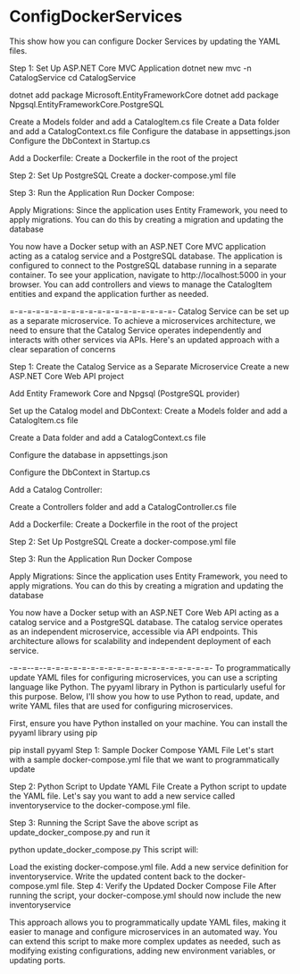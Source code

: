 # ConfigDockerServices
This show how you can configure Docker Services by updating the YAML files.

Step 1: Set Up ASP.NET Core MVC Application
dotnet new mvc -n CatalogService
cd CatalogService

dotnet add package Microsoft.EntityFrameworkCore
dotnet add package Npgsql.EntityFrameworkCore.PostgreSQL

Create a Models folder and add a CatalogItem.cs file
Create a Data folder and add a CatalogContext.cs file
Configure the database in appsettings.json
Configure the DbContext in Startup.cs

Add a Dockerfile:
Create a Dockerfile in the root of the project

Step 2: Set Up PostgreSQL
Create a docker-compose.yml file

Step 3: Run the Application
Run Docker Compose:

Apply Migrations:
Since the application uses Entity Framework, you need to apply migrations. You can do this by creating a migration and updating the database

You now have a Docker setup with an ASP.NET Core MVC application acting as a catalog service and a PostgreSQL database. The application is configured to connect to the PostgreSQL database running in a separate container.
To see your application, navigate to http://localhost:5000 in your browser. You can add controllers and views to manage the CatalogItem entities and expand the application further as needed.

=-=-=-=-=-=-=-=-=-=-=-=-=-=-=-=-=-=-=-
Catalog Service can be set up as a separate microservice. To achieve a microservices architecture, we need to ensure that the Catalog Service operates independently and interacts with other services via APIs. Here's an updated approach with a clear separation of concerns

Step 1: Create the Catalog Service as a Separate Microservice
Create a new ASP.NET Core Web API project

Add Entity Framework Core and Npgsql (PostgreSQL provider)

Set up the Catalog model and DbContext:
Create a Models folder and add a CatalogItem.cs file

Create a Data folder and add a CatalogContext.cs file

Configure the database in appsettings.json

Configure the DbContext in Startup.cs

Add a Catalog Controller:

Create a Controllers folder and add a CatalogController.cs file

Add a Dockerfile:
Create a Dockerfile in the root of the project

Step 2: Set Up PostgreSQL
Create a docker-compose.yml file

Step 3: Run the Application
Run Docker Compose

Apply Migrations:
Since the application uses Entity Framework, you need to apply migrations. You can do this by creating a migration and updating the database

You now have a Docker setup with an ASP.NET Core Web API acting as a catalog service and a PostgreSQL database. The catalog service operates as an independent microservice, accessible via API endpoints. This architecture allows for scalability and independent deployment of each service.

-=-=--=--=-=-=-=-=-=-=-=-=-=-=-=-=-=-=-=-=-=-=-
To programmatically update YAML files for configuring microservices, you can use a scripting language like Python. The pyyaml library in Python is particularly useful for this purpose. Below, I'll show you how to use Python to read, update, and write YAML files that are used for configuring microservices.

First, ensure you have Python installed on your machine. You can install the pyyaml library using pip

pip install pyyaml
Step 1: Sample Docker Compose YAML File
Let's start with a sample docker-compose.yml file that we want to programmatically update

Step 2: Python Script to Update YAML File
Create a Python script to update the YAML file. Let's say you want to add a new service called inventoryservice to the docker-compose.yml file.

Step 3: Running the Script
Save the above script as update_docker_compose.py and run it

python update_docker_compose.py
This script will:

Load the existing docker-compose.yml file.
Add a new service definition for inventoryservice.
Write the updated content back to the docker-compose.yml file.
Step 4: Verify the Updated Docker Compose File
After running the script, your docker-compose.yml should now include the new inventoryservice

This approach allows you to programmatically update YAML files, making it easier to manage and configure microservices in an automated way. You can extend this script to make more complex updates as needed, such as modifying existing configurations, adding new environment variables, or updating ports.
